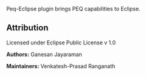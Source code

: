 Peq-Eclipse plugin brings PEQ capabilities to Eclipse.


## Attribution

Licensed under Eclipse Public License v 1.0

**Authors:** Ganesan Jayaraman

**Maintainers:** Venkatesh-Prasad Ranganath
